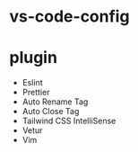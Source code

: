 # vs-code-config

# plugin

-  Eslint
-  Prettier
-  Auto Rename Tag
-  Auto Close Tag
-  Tailwind CSS IntelliSense
-  Vetur
-  Vim
